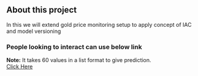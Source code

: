 ## About this project
In this we will extend gold price monitoring setup to apply concept of IAC and model versioning

### People looking to interact can use below link
**Note:** It takes 60 values in a list format to give prediction.<br>
[Click Here](https://gold-price-monitoring.onrender.com/docs#/default/predict_predict_post)